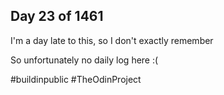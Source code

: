 ## Day 23 of 1461

I'm a day late to this, so I don't exactly remember

So unfortunately no daily log here :(

#buildinpublic #TheOdinProject
